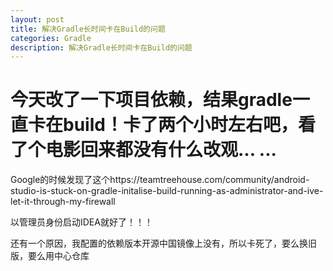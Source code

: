 ```yaml
---
layout: post
title: 解决Gradle长时间卡在Build的问题
categories: Gradle
description: 解决Gradle长时间卡在Build的问题
---
```

# 今天改了一下项目依赖，结果gradle一直卡在build！卡了两个小时左右吧，看了个电影回来都没有什么改观... ...

Google的时候发现了这个https://teamtreehouse.com/community/android-studio-is-stuck-on-gradle-initalise-build-running-as-administrator-and-ive-let-it-through-my-firewall

以管理员身份启动IDEA就好了！！！

还有一个原因，我配置的依赖版本开源中国镜像上没有，所以卡死了，要么换旧版，要么用中心仓库
